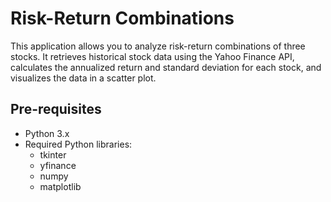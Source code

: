 # Risk-Return Combinations

This application allows you to analyze risk-return combinations of three stocks. It retrieves historical stock data using the Yahoo Finance API, calculates the annualized return and standard deviation for each stock, and visualizes the data in a scatter plot.

## Pre-requisites

- Python 3.x
- Required Python libraries:
  - tkinter
  - yfinance
  - numpy
  - matplotlib
